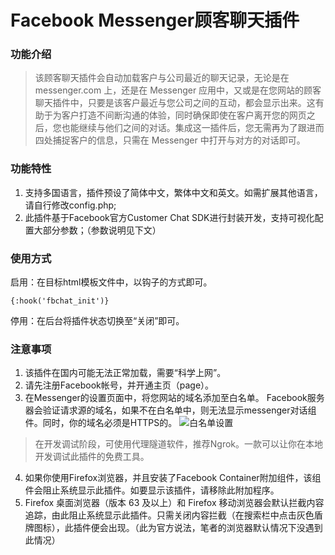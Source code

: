 # Facebook Messenger顾客聊天插件

### 功能介绍
>该顾客聊天插件会自动加载客户与公司最近的聊天记录，无论是在 messenger.com 上，还是在 Messenger 应用中，又或是在您网站的顾客聊天插件中，只要是该客户最近与您公司之间的互动，都会显示出来。这有助于为客户打造不间断沟通的体验，同时确保即使在客户离开您的网页之后，您也能继续与他们之间的对话。集成这一插件后，您无需再为了跟进而四处捕捉客户的信息，只需在 Messenger 中打开与对方的对话即可。
  
### 功能特性
1. 支持多国语言，插件预设了简体中文，繁体中文和英文。如需扩展其他语言，请自行修改config.php;
2. 此插件基于Facebook官方Customer Chat SDK进行封装开发，支持可视化配置大部分参数；（参数说明见下文）
  

### 使用方式
启用：在目标html模板文件中，以钩子的方式即可。
```
{:hook('fbchat_init')}
```
  
停用：在后台将插件状态切换至“关闭”即可。

### 注意事项
1. 该插件在国内可能无法正常加载，需要“科学上网”。
2. 请先注册Facebook帐号，并开通主页（page）。
3. 在Messenger的设置页面中，将您网站的域名添加至白名单。
Facebook服务器会验证请求源的域名，如果不在白名单中，则无法显示messenger对话组件。同时，你的域名必须是HTTPS的。
![白名单设置](https://cdn.fastadmin.net/uploads/20190423/73423f5db8791bc2328bae3569c26b24.png)


> 在开发调试阶段，可使用代理隧道软件，推荐Ngrok。一款可以让你在本地开发调试此插件的免费工具。
4. 如果你使用Firefox浏览器，并且安装了Facebook Container附加组件，该组件会阻止系统显示此插件。如要显示该插件，请移除此附加程序。
5. Firefox 桌面浏览器（版本 63 及以上）和 Firefox 移动浏览器会默认拦截内容追踪，由此阻止系统显示此插件。只需关闭内容拦截（在搜索栏中点击灰色盾牌图标），此插件便会出现。（此为官方说法，笔者的浏览器默认情况下没遇到此情况）